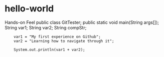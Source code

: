 # hello-world
Hands-on Feel
public class GitTester;
    public static void main(String args[]);
        String var1;
        String var2;
        String compStr;
        
        var1 = "My first experience on Github";
        var2 = "Learning how to navigate through it";
        
        System.out.println(var1 + var2);
